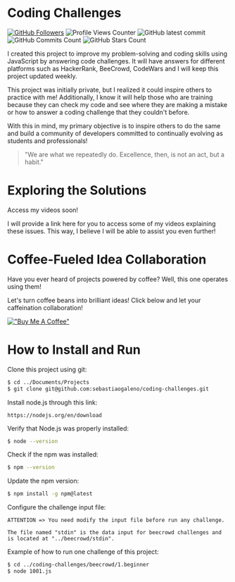 # Coding Challenges

[![GitHub Followers](https://img.shields.io/github/followers/sebastiaogaleno.svg?style=social&label=Follow&maxAge=2592000)](https://github.com/sebastiaogaleno?tab=followers)
![Profile Views Counter](https://komarev.com/ghpvc/?username=sebastiaogaleno)
![GitHub latest commit](https://badgen.net/github/last-commit/sebastiaogaleno/coding-challenges/?icon=github&color=red)
![GitHub Commits Count](https://badgen.net/github/commits/sebastiaogaleno/coding-challenges/?icon=github&color=green)
![GitHub Stars Count](https://badgen.net/github/stars/sebastiaogaleno/coding-challenges/?icon=github&color=yellow)

I created this project to improve my problem-solving and coding skills using JavaScript by answering code challenges. It will have answers for different platforms such as HackerRank, BeeCrowd, CodeWars and I will keep this project updated weekly.

This project was initially private, but I realized it could inspire others to practice with me! Additionally, I know it will help those who are training because they can check my code and see where they are making a mistake or how to answer a coding challenge that they couldn't before.

With this in mind, my primary objective is to inspire others to do the same and build a community of developers committed to continually evolving as students and professionals!

> "We are what we repeatedly do. Excellence, then, is not an act, but a habit."

# Exploring the Solutions

Access my videos soon!

I will provide a link here for you to access some of my videos explaining these issues. This way, I believe I will be able to assist you even further!

# Coffee-Fueled Idea Collaboration

Have you ever heard of projects powered by coffee? Well, this one operates using them!

Let's turn coffee beans into brilliant ideas! Click below and let your caffeination collaboration!

[!["Buy Me A Coffee"](https://www.buymeacoffee.com/assets/img/custom_images/orange_img.png)](https://mpago.la/2DBLGQA)

# How to Install and Run

Clone this project using git:

```bash
$ cd ../Documents/Projects
$ git clone git@github.com:sebastiaogaleno/coding-challenges.git
```

Install node.js through this link:

```
https://nodejs.org/en/download
```

Verify that Node.js was properly installed:
```bash
$ node --version
```

Check if the npm was installed:
```bash
$ npm --version
```

Update the npm version:
```bash
$ npm install -g npm@latest
```

Configure the challenge input file:

```
ATTENTION => You need modify the input file before run any challenge.

The file named "stdin" is the data input for beecrowd challenges and is located at "../beecrowd/stdin".
```

Example of how to run one challenge of this project:
```bash
$ cd ../coding-challenges/beecrowd/1.beginner
$ node 1001.js
```